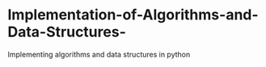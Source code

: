# Implementation-of-Algorithms-and-Data-Structures-
Implementing algorithms and data structures in python
